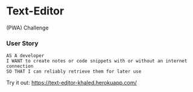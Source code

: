 # Text-Editor
(PWA) Challenge

### User Story
```
AS A developer
I WANT to create notes or code snippets with or without an internet connection
SO THAT I can reliably retrieve them for later use
```

Try it out: https://text-editor-khaled.herokuapp.com/
